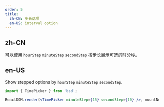 ```yaml
---
order: 5
title:
  zh-CN: 步长选项
  en-US: interval option
---
```


## zh-CN

可以使用 `hourStep` `minuteStep` `secondStep` 按步长展示可选的时分秒。

## en-US

Show stepped options by `hourStep` `minuteStep` `secondStep`.

```jsx
import { TimePicker } from 'bsd';

ReactDOM.render(<TimePicker minuteStep={15} secondStep={10} />, mountNode);
```
